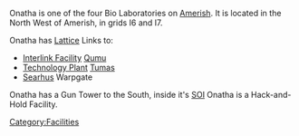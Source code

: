 Onatha is one of the four Bio Laboratories on
[Amerish](../locations/Amerish.md). It is located in the North West of
Amerish, in grids I6 and I7.

Onatha has [Lattice](../terminology/Lattice.md) Links to:

- [Interlink Facility](../terminology/Interlink.md)
  [Qumu](Qumu.md)
- [Technology Plant](../locations/Technology_Plant.md)
  [Tumas](Tumas.md)
- [Searhus](../locations/Searhus.md) Warpgate

Onatha has a Gun Tower to the South, inside it's [SOI](../locations/Sphere_of_Influence.md)
Onatha is a Hack-and-Hold Facility.

[Category:Facilities](Category:Facilities.md)
